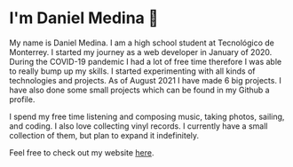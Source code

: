 # I'm Daniel Medina :wave:

My name is Daniel Medina. I am a high school student at Tecnológico de Monterrey. I started my journey as a web developer in January of 2020. During the COVID-19 pandemic I had a lot of free time therefore I was able to really bump up my skills. I started experimenting with all kinds of technologies and projects. As of August 2021 I have made 6 big projects. I have also done some small projects which can be found in my Github a profile.


I spend my free time listening and composing music, taking photos, sailing, and coding. I also love collecting vinyl records. I currently have a small collection of them, but plan to expand it indefinitely.

Feel free to check out my website [here](https://danielmedina.dev). 
